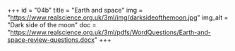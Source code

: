 +++
id = "04b"
title = "Earth and space"
img = "https://www.realscience.org.uk/3ml/img/darksideofthemoon.jpg"
img_alt = "Dark side of the moon"
doc = "https://www.realscience.org.uk/3ml/pdfs/WordQuestions/Earth-and-space-review-questions.docx"
+++
